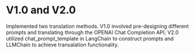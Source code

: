 # V1.0 and V2.0
Implemented two translation methods. V1.0 involved pre-designing different prompts and translating 
through the OPENAI Chat Completion API; V2.0 utilized chat_prompt_template in LangChain to 
construct prompts and LLMChain to achieve transalation functionality.
